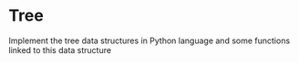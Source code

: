 # Tree
Implement the tree data structures in Python language and some functions linked to this data structure
